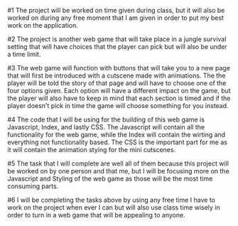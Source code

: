 #1 The project will be worked on time given during class, but it will also be worked on during any free moment that I am given in order to put my best work on the application.

#2 The project is another web game that will take place in a jungle survival setting that will have choices that the player can pick but will also be under a time limit.

#3 The web game will function with buttons that will take you to a new page that will first be introduced with a cutscene made with animations. The the player will be told the story of that page and will have to choose one of the four options given. Each option will have a different impact on the game, but the player will also have to keep in mind that each section is timed and if the player doesn't pick in time the game will choose something for you instead.

#4 The code that I will be using for the building of this web game is Javascript, Index, and lastly CSS. The Javascript will contain all the functionality for the web game, while the Index will contain the wirting and everything not functionality based. The CSS is the important part for me as it will contain the animation stying for the mini cutscenes.

#5 The task that I will complete are well all of them because this project will be worked on by one person and that me, but I will be focusing more on the Javascript and Styling of the web game as those will be the most time consuming parts.

#6 I will be completing the tasks above by using any free time I have to work on the project when ever I can but will also use class time wisely in order to turn in a web game that will be appealing to anyone.